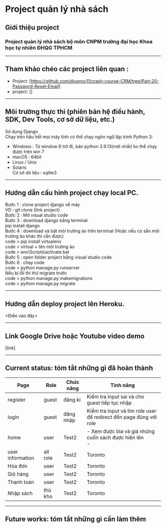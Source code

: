 # Project quản lý nhà sách
## Giới thiệu project
### Project quản lý nhà sách bộ môn CNPM trường đại học Khoa học tự nhiên ĐHQG TPHCM
---
## Tham khảo chéo các project liên quan : 
- Project: [https://github.com/divanov11/crash-course-CRM/tree/Part-20-Password-Reset-Email]
- project: []

---
## Môi trường thực thi (phiên bản hệ điều hành, SDK, Dev Tools, cơ sở dữ liệu, etc.)
Sử dụng Django <br>
Chạy trên hầu hết mọi máy tính có thể chạy ngôn ngữ lập trình Python 3: <br>
- Windows : Từ window 8 trở đi, bản python 3.9.13(mới nhất) ko thể chạy được trên win 7 
- macOS : 64bit
- Linux / Unix 
- Solaris <br>
Cơ sở dữ liệu : sqlite3

---
## Hướng dẫn cấu hình project chạy local PC. <br>
Bước 1 : clone project django về máy <br>
VD : git clone {link project} <br>
Bước 2 : Mở visual studio code <br>
Bước 3 : download django bằng terminal <br>
pip install django <br>
Bước 4 : download và bật môi trường ảo trên terminal (Hoặc nếu có sẵn môi trường ảo khác thì vẫn được) <br>
code > pip install virtualenv <br>
code > virtual + tên môi trường ảo <br>
code > env\Scripts\activate.bat <br>
Bước 5 : open folder project bằng visual studio code <br>
Bước 6 : chạy code <br>
code > python manage.py runserver <br>
Nếu bị lỗi thì thử migrate trước <br>
code > python manage.py makemigrations <br>
code > python manage.py migrate <br>

---
## Hướng dẫn deploy project lên Heroku.
<Điền vào đây>

---
## Link Google Drive hoặc Youtube video demo
[link]

---
## Current status: tóm tắt những gì đã hoàn thành 

| Page             | Role     |Chức năng      | Tính năng |
| ---------------- | -------- |-------------- | --------- |
| register         | guest    | đăng kí       | Kiểm tra input sai và cho guest tiếp tục nhập |
| login            | guest    | đăng nhập     | Kiểm tra input và tìm role user để redirect đến page đúng với role |
| home             | user     | Test2         | - Xem được bìa và giá những cuốn sách được hiện lên <br> - |
| user information | all role | Test2         | Toronto  |
| Hóa đơn          | user     | Test2         | Toronto  |
| Giỏ hàng         | user     | Test2         | Toronto  |
| Thanh toán       | user     | Test2         | Toronto  |
| Nhập sách        | thủ kho  | Test2         | Toronto  |

---
## Future works: tóm tắt những gì cần làm thêm
